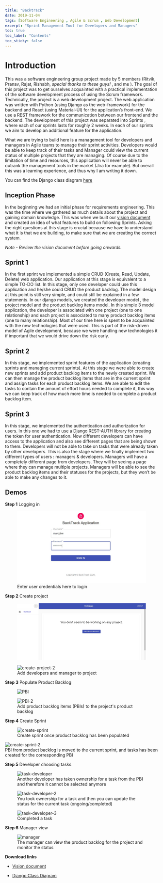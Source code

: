 ```yaml
---
title: "Backtrack"
date: 2019-11-04
tags: [Software Engineering , Agile & Scrum , Web Development]
excerpt: "Sprint Management Tool for Developers and Managers"
toc: true
toc_label: "Contents"
toc_sticky: false
---
```

# Introduction 

This was a software engineering group project made by 5 members (Ritvik, Pranav, Rajat, Rishabh, *special thanks to these guys!* , and me ). The goal of this project was to get ourselves acquainted with a practical implementation of the software development process of using the Scrum framework.  Technically, the project is a web development project. The web application was written with Python (using Django as the web-framework) for the backend and React (using Material-UI) for the application’s front-end. We use a REST framework for the communication between our frontend and the backend. The development of this project was separated into Sprints , where each of our sprints lasts for roughly 2 weeks. In each of our sprints we aim to develop an additional feature for the application. 

What we are trying to build here is a management tool for developers and managers in Agile teams to manage their sprint activities. Developers would be able to keep track of their tasks and Manager could view the current status of multiple projects that they are managing. Of course due to the limitation of time and resources, this application will never be able to outrank the management tools in the market (Jira for example). But overall this was a learning experience, and thus why I am writing it down. 

You can find the Django class diagram [here](https://marcobrian.github.io/assets/backtrack/DjangoClassDiagram.pdf)

## Inception Phase
In the beginning we had an initial phase for requirements engineering. This was the time where we gathered as much details about the project and gaining domain knowledge. This was when we built our [vision document](https://marcobrian.github.io/assets/backtrack/visiondoc.pdf) and created an idea of what features to build on following Sprints. Asking the right questions at this stage is crucial because we have to understand what it is that we are building, to make sure that we are creating the correct system. 

*Note - Review the vision document before going onwards.*

## Sprint 1

In the first sprint we implemented a simple CRUD (Create, Read, Update, Delete) web application. Our application at this stage is equivalent to a simple TO-DO list. In this stage, only one developer could use this application and he/she could CRUD the product backlog. The model design at this point is still very simple, and could still be explained in a few statements. In our django models, we created the developer model , the project model and the product backlog items model. In this simple 3 model application, the developer is associated with one project (one to one relationship) and each project is associated to many product backlog items (one to many relationship). Most of our time here is spent to be acquainted with the new technologies that were used. This is part of the risk-driven model of Agile development, because we were handling new technologies it if important that we would drive down the risk early. 

## Sprint 2

In this stage, we implemented sprint features of the application (creating sprints and managing current sprints). At this stage we were able to create new sprints and add product backlog items to the newly created sprint. We can then manage the product backlog items that are in the current sprint and assign tasks for each product backlog items. We are able to edit the tasks to contain the amount of effort hours needed to complete it, this way we can keep track of how much more time is needed to complete a product backlog item. 

## Sprint 3 

In this stage, we implemented the authentication and authorization for users. In this one we had to use a Django REST-AUTH library for creating the token for user authentication. Now different developers can have access to the application and also see different pages that are being shown to them. Developers will not be able to take on tasks that were already taken by other developers. This is also the stage where we finally implement two different types of users : managers & developers. Managers will have a completely different page from developers. They will be seeing a page where they can manage multiple projects. Managers will be able to see the product backlog items and their statuses for the projects, but they won’t be able to make any changes to it. 

## Demos

**Step 1** Logging in

<figure>
  <img src="/images/backtrack/login.JPG" alt="login">
  <figcaption> Enter user credentials here to login </figcaption>
</figure>

**Step 2** Create project

<figure>
  <img src="/images/backtrack/Capture-1.JPG" alt="create-project">
</figure>


<figure>
  <img src="/images/backtrack/Capture-2.JPG" alt="create-project-2">
  <figcaption> Add developers and manager to project </figcaption>
</figure>


**Step 3** Populate Product Backlog


<figure>
  <img src="/images/backtrack/Capture-4.JPG" alt="PBI">
</figure>

<figure>
  <img src="/images/backtrack/Capture-5.JPG" alt="PBI-2">
  <figcaption> Add product backlog items (PBIs) to the project's product backlog </figcaption>
</figure>



**Step 4** Create Sprint

<figure>
  <img src="/images/backtrack/Capture-3.JPG" alt="create-sprint">
  <figcaption> Create sprint once product backlog has been populated </figcaption>
</figure
    
<figure>
  <img src="/images/backtrack/Capture-6.JPG" alt="create-sprint-2">
  <figcaption> PBI from product backlog is moved to the current sprint, and tasks has been created for the corresponding PBI  </figcaption>
</figure>

**Step 5** Developer choosing tasks

<figure>
  <img src="/images/backtrack/Capture-8.JPG" alt="task-developer">
  <figcaption> Another developer has taken ownership for a task from the PBI and therefore it cannot be selected anymore </figcaption>
</figure>


<figure>
  <img src="/images/backtrack/Capture-9.JPG" alt="task-developer-2">
  <figcaption> You took ownership for a task and then you can update the status for the current task (ongoing/completed) </figcaption>
</figure>


<figure>
  <img src="/images/backtrack/Capture-10.JPG" alt="task-developer-3">
  <figcaption> Completed a task </figcaption>
</figure>

**Step 6** Manager view

<figure>
  <img src="/images/backtrack/Capture-12.JPG" alt="manager">
  <figcaption> The manager can view the product backlog for the project and monitor the status </figcaption>
</figure>


**Download links**

* [Vision document](https://marcobrian.github.io/assets/backtrack/visiondoc.pdf)

* [Django Class Diagram](https://marcobrian.github.io/assets/backtrack/visiondoc.pdf)

